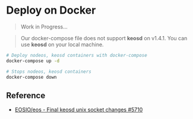 # Deploy on Docker
> Work in Progress...

> Our docker-compose file does not support **keosd** on v1.4.1. You can use **keosd** on your local machine.

```sh
# Deploy nodeos, keosd containers with docker-compose
docker-compose up -d

# Stops nodeos, keosd containers
docker-compose down
```

## Reference
- [EOSIO/eos - Final keosd unix socket changes #5710](https://github.com/EOSIO/eos/pull/5710/commits/f938aa3bc97bda08f5b05ccde3c22277c9e4d4e9)
